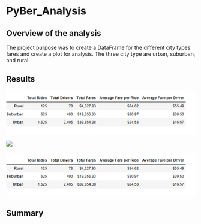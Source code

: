 # PyBer_Analysis

## Overview of the analysis

The project purpose was to create a DataFrame for the different city types fares and create a plot for analysis.   The three city type
are urban, suburban, and rural.

## Results

![](https://github.com/crashdean/PyBer_Analysis/blob/main/Resources/City_type_sum.png)


![](https://github.com/crashdean/PyBer_Analysis/blob/main/Resources/Resources/Sum_by_city_type.png)


![](https://github.com/crashdean/PyBer_Analysis/blob/main/Resources/City_type_sum.png)

## Summary
